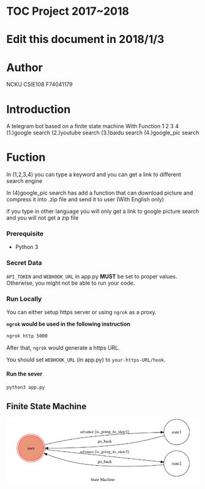 # TOC Project 2017~2018
# Edit this document in 2018/1/3



# Author
NCKU CSIE108
F74041179



# Introduction
A telegram bot based on a finite state machine
With Function 1 2 3 4
(1.)google search
(2.)youtube search
(3.)baidu search
(4.)google_pic search



# Fuction
In (1,2,3,4) you can type a keyword and you can get a link to different search engine

In (4)google_pic search has add a function that can download picture and compress it into .zip file
and send it to user (With English only)

if you type in other language you will only get a link to google picture search 
and you will not get a zip file



### Prerequisite
* Python 3




### Secret Data

`API_TOKEN` and `WEBHOOK_URL` in app.py **MUST** be set to proper values.
Otherwise, you might not be able to run your code.




### Run Locally
You can either setup https server or using `ngrok` as a proxy.

**`ngrok` would be used in the following instruction**

```sh
ngrok http 5000
```

After that, `ngrok` would generate a https URL.

You should set `WEBHOOK_URL` (in app.py) to `your-https-URL/hook`.




#### Run the sever

```sh
python3 app.py
```




## Finite State Machine
![fsm](./img/show-fsm.png)
